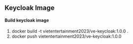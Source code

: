 ## Keycloak Image ##

#### Build keycloak image
1. docker build -t vietentertainment2023/ve-keycloak:1.0.0 .
2. docker push vietentertainment2023/ve-keycloak:1.0.0